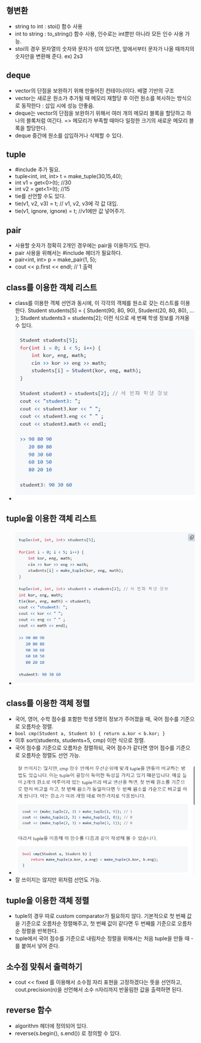 ## 형변환
- string to int : stoi() 함수 사용
- int to string : to_string() 함수 사용, 인수로는 int뿐만 아니라 모든 인수 사용 가능.
- stoi의 경우 문자열의 숫자와 문자가 섞여 있다면, 앞에서부터 문자가 나올 때까지의 숫자만을 
변환해 준다. ex) 2s3

## deque
- vector의 단점을 보완하기 위해 만들어진 컨테이너이다. 배열 기반의 구조
- vector는 새로운 원소가 추가될 때 메모리 재할당 후 이런 원소를 복사하는 방식으로 동작한다 : 삽입 시에 성능 안좋음.
- deque는 vector의 단점을 보완하기 위해서 여러 개의 메모리 블록을 할당하고 하나의 블록처럼 여긴다. => 메모리가
부족할 때마다 일정한 크기의 새로운 메모리 블록을 할당한다.
- deque 중간에 원소를 삽입하거나 삭제할 수 있다.

## tuple
- #include <tuple> 추가 필요.
- tuple<int, int, int> t = make_tuple(30,15,40);
- int v1 = get<0>(t); //30
- int v2 = get<1>(t); //15
- tie를 선언할 수도 있다.
- tie(v1, v2, v3) = t; // v1, v2, v3에 각 값 대입.
- tie(v1, ignore, ignore) = t; //v1에만 값 넣어주기.

## pair
- 사용할 숫자가 정확히 2개인 경우에는 pair을 이용하기도 한다.
- pair 사용을 위해서는 #include <utility> 헤더가 필요하다.
- pair<int, int> p = make_pair(1, 5);
- cout << p.first << endl; // 1 출력

## class를 이용한 객체 리스트
- class를 이용한 객체 선언과 동시에, 이 각각의 객체를 원소로 갖는 리스트를 이용한다.
Student students[5] = { Student(90, 80, 90), Student(20, 80, 80), ... };
Student students3 = students[2]; 이런 식으로 세 번째 학생 정보를 가져올 수 있다.
- ![img.png](img.png)

## tuple을 이용한 객체 리스트
- ![img_1.png](img_1.png)

## class를 이용한 객체 정렬
- 국어, 영어, 수학 점수를 포함한 학생 5명의 정보가 주어졌을 때, 국어 점수를 기준으로 오름차순 정렬.
- `bool cmp(Student a, Student b) { return a.kor < b.kor; }`
- 이후 sort(students, students+5, cmp) 이런 식으로 정렬.
- 국어 점수를 기준으로 오름차순 정렬하되, 국어 점수가 같다면 영어 점수를 기준으로 오름차순 정렬도 선언 가능.
- ![img_2.png](img_2.png)
- 잘 쓰이지는 않지만 위처럼 선언도 가능.

## tuple을 이용한 객체 정렬
- tuple의 경우 따로 custom comparator가 필요하지 않다. 기본적으로 첫 번째 값을 기준으로 오름차순
정렬해주고, 첫 번째 값이 같다면 두 번째를 기준으로 오름차순 정렬을 반복한다.
- tuple에서 국어 점수를 기준으로 내림차순 정렬을 위해서는 처음 tuple을 만들 때 -를 붙여서 넣어 준다.

## 소수점 맞춰서 출력하기
- cout << fixed 를 이용해서 소수점 자리 표현을 고정하겠다는 뜻을 선언하고, 
cout.precision(n)을 선언해서 소수 n자리까지 반올림한 값을 출력하면 된다.

## reverse 함수
- algorithm 헤더에 정의되어 있다.
- reverse(s.begin(), s.end()) 로 정의할 수 있다.